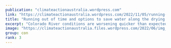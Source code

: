 ```yaml
---
publication: "climateactionaustralia.wordpress.com"
link: "https://climateactionaustralia.wordpress.com/2022/11/05/running-out-of-time-and-options-to-save-water-along-the-drying-colorado-river-climatecrisis-demand-climateaction-sdg13-cop27-hyperthreat/"
title: "Running out of time and options to save water along the drying Colorado River #ClimateCrisis demand #ClimateAction #SDG13 #COP27 #Hyperthreat"
excerpt: "Colorado River conditions are worsening quicker than expected. Feds prepare to step in. The megadrought plaguing the West is worsening and Lake Powell could sink below a critical level without enou…"
image: "https://climateactionaustralia.files.wordpress.com/2022/06/img_1016.jpg"
group: con
rank: 3
---
```


